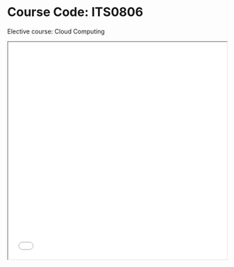 # Course Code: ITS0806
Elective course: Cloud Computing

<iframe src="./CC-github-ppt.pdf" width="100%" height="500px"></iframe>
